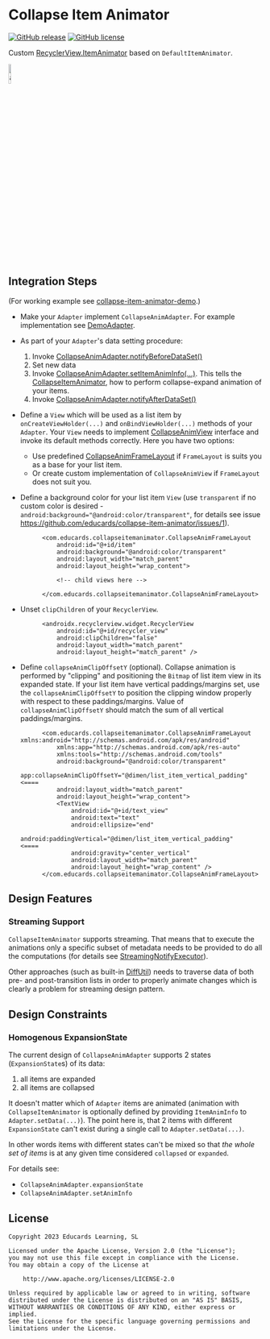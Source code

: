 # Collapse Item Animator

[![GitHub release](https://img.shields.io/github/v/release/educards/collapse-item-animator?include_prereleases&style=flat-square)](https://github.com/educards/collapse-item-animator/releases)
[![GitHub license](https://img.shields.io/github/license/educards/collapse-item-animator?style=flat-square)](https://github.com/educards/collapse-item-animator/blob/main/LICENSE)

Custom [RecyclerView.ItemAnimator](https://developer.android.com/reference/androidx/recyclerview/widget/RecyclerView.ItemAnimator) based on `DefaultItemAnimator`.

<img src="collapse-item-animator-demo/examples/test-case-a.gif" alt="alt text" width="10%" height="10%">

## Integration Steps

(For working example see [collapse-item-animator-demo](https://github.com/educards/collapse-item-animator/tree/main/collapse-item-animator-demo).)

* Make your `Adapter` implement `CollapseAnimAdapter`.
  For example implementation see [DemoAdapter](https://github.com/educards/collapse-item-animator/blob/main/collapse-item-animator-demo/src/main/java/com/educards/collapseitemanimator/demo/DemoAdapter.kt).

* As part of your `Adapter`'s data setting procedure:
  1. Invoke [CollapseAnimAdapter.notifyBeforeDataSet()](https://github.com/educards/collapse-item-animator/blob/main/collapse-item-animator/src/main/java/com/educards/collapseitemanimator/CollapseAnimAdapter.kt)
  2. Set new data
  3. Invoke [CollapseAnimAdapter.setItemAnimInfo(...)](https://github.com/educards/collapse-item-animator/blob/main/collapse-item-animator/src/main/java/com/educards/collapseitemanimator/CollapseAnimAdapter.kt).
     This tells the [CollapseItemAnimator](https://github.com/educards/collapse-item-animator/blob/main/collapse-item-animator/src/main/java/com/educards/collapseitemanimator/CollapseItemAnimator.kt),
     how to perform collapse-expand animation of your items.
  4. Invoke [CollapseAnimAdapter.notifyAfterDataSet()](https://github.com/educards/collapse-item-animator/blob/main/collapse-item-animator/src/main/java/com/educards/collapseitemanimator/CollapseAnimAdapter.kt)

* Define a `View` which will be used as a list item by `onCreateViewHolder(...)` and `onBindViewHolder(...)` methods of your `Adapter`.
  Your `View` needs to implement [CollapseAnimView](https://github.com/educards/collapse-item-animator/blob/main/collapse-item-animator/src/main/java/com/educards/collapseitemanimator/CollapseAnimView.kt) interface and invoke its default methods correctly.
  Here you have two options:
  * Use predefined [CollapseAnimFrameLayout](https://github.com/educards/collapse-item-animator/blob/main/collapse-item-animator/src/main/java/com/educards/collapseitemanimator/CollapseAnimFrameLayout.kt)
    if `FrameLayout` is suits you as a base for your list item.
  * Or create custom implementation of `CollapseAnimView` if `FrameLayout` does not suit you.

* Define a background color for your list item `View`
  (use `transparent` if no custom color is desired - `android:background="@android:color/transparent"`,
  for details see issue https://github.com/educards/collapse-item-animator/issues/1).

  ```
        <com.educards.collapseitemanimator.CollapseAnimFrameLayout
            android:id="@+id/item"
            android:background="@android:color/transparent"
            android:layout_width="match_parent"
            android:layout_height="wrap_content">

            <!-- child views here -->

        </com.educards.collapseitemanimator.CollapseAnimFrameLayout>
  ```

* Unset `clipChildren` of your `RecyclerView`.
  ```
        <androidx.recyclerview.widget.RecyclerView
            android:id="@+id/recycler_view"
            android:clipChildren="false"
            android:layout_width="match_parent"
            android:layout_height="match_parent" />
  ```

* Define `collapseAnimClipOffsetY` (optional).
  Collapse animation is performed by "clipping" and positioning the `Bitmap` of list item view
  in its expanded state. If your list item have vertical paddings/margins set, use the `collapseAnimClipOffsetY`
  to position the clipping window properly with respect to these paddings/margins.
  Value of `collapseAnimClipOffsetY` should match the sum of all vertical paddings/margins.
  ```
        <com.educards.collapseitemanimator.CollapseAnimFrameLayout xmlns:android="http://schemas.android.com/apk/res/android"
            xmlns:app="http://schemas.android.com/apk/res-auto"
            xmlns:tools="http://schemas.android.com/tools"
            android:background="@android:color/transparent"
            app:collapseAnimClipOffsetY="@dimen/list_item_vertical_padding"    <====
            android:layout_width="match_parent"
            android:layout_height="wrap_content">
            <TextView
                android:id="@+id/text_view"
                android:text="text"
                android:ellipsize="end"
                android:paddingVertical="@dimen/list_item_vertical_padding"    <====
                android:gravity="center_vertical"
                android:layout_width="match_parent"
                android:layout_height="wrap_content" />
        </com.educards.collapseitemanimator.CollapseAnimFrameLayout>
  ```

## Design Features

### Streaming Support
`CollapseItemAnimator` supports streaming.
That means that to execute the animations only a specific subset of metadata
needs to be provided to do all the computations
(for details see [StreamingNotifyExecutor](https://github.com/educards/collapse-item-animator/blob/main/collapse-item-animator/src/main/java/com/educards/collapseitemanimator/StreamingNotifyExecutor.kt)).

Other approaches (such as built-in [DiffUtil](https://developer.android.com/reference/androidx/recyclerview/widget/DiffUtil))
needs to traverse data of both pre- and post-transition lists in order
to properly animate changes which is clearly a problem for streaming design pattern.

## Design Constraints

### Homogenous ExpansionState

The current design of `CollapseAnimAdapter` supports 2 states (`ExpansionState`s) of its data:
1. all items are expanded
2. all items are collapsed
 
It doesn't matter which of `Adapter` items are animated (animation with `CollapseItemAnimator` is
optionally defined by providing `ItemAnimInfo` to `Adapter.setData(...)`). The point here is, that
2 items with different `ExpansionState` can't exist during a single call to `Adapter.setData(...)`.

In other words items with different states can't be mixed so that *the whole set of items* is
at any given time considered `collapsed` or `expanded`.

For details see:
* `CollapseAnimAdapter.expansionState`
* `CollapseAnimAdapter.setAnimInfo`

## License
```
Copyright 2023 Educards Learning, SL

Licensed under the Apache License, Version 2.0 (the "License");
you may not use this file except in compliance with the License.
You may obtain a copy of the License at

    http://www.apache.org/licenses/LICENSE-2.0

Unless required by applicable law or agreed to in writing, software
distributed under the License is distributed on an "AS IS" BASIS,
WITHOUT WARRANTIES OR CONDITIONS OF ANY KIND, either express or implied.
See the License for the specific language governing permissions and
limitations under the License.
```
